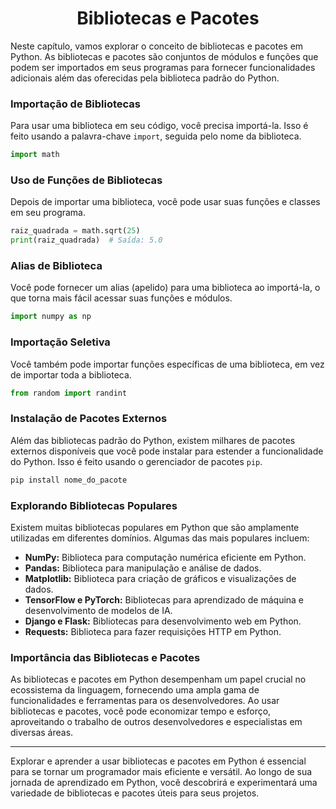 # <h1 align = "Center">**Bibliotecas e Pacotes**</h1>

Neste capítulo, vamos explorar o conceito de bibliotecas e pacotes em Python. As bibliotecas e pacotes são conjuntos de módulos e funções que podem ser importados em seus programas para fornecer funcionalidades adicionais além das oferecidas pela biblioteca padrão do Python.

### **Importação de Bibliotecas**

Para usar uma biblioteca em seu código, você precisa importá-la. Isso é feito usando a palavra-chave `import`, seguida pelo nome da biblioteca.

```python
import math
```

### **Uso de Funções de Bibliotecas**

Depois de importar uma biblioteca, você pode usar suas funções e classes em seu programa.

```python
raiz_quadrada = math.sqrt(25)
print(raiz_quadrada)  # Saída: 5.0
```

### **Alias de Biblioteca**

Você pode fornecer um alias (apelido) para uma biblioteca ao importá-la, o que torna mais fácil acessar suas funções e módulos.

```python
import numpy as np
```

### **Importação Seletiva**

Você também pode importar funções específicas de uma biblioteca, em vez de importar toda a biblioteca.

```python
from random import randint
```

### **Instalação de Pacotes Externos**

Além das bibliotecas padrão do Python, existem milhares de pacotes externos disponíveis que você pode instalar para estender a funcionalidade do Python. Isso é feito usando o gerenciador de pacotes `pip`.

```bash
pip install nome_do_pacote
```

### **Explorando Bibliotecas Populares**

Existem muitas bibliotecas populares em Python que são amplamente utilizadas em diferentes domínios. Algumas das mais populares incluem:

- **NumPy:** Biblioteca para computação numérica eficiente em Python.
- **Pandas:** Biblioteca para manipulação e análise de dados.
- **Matplotlib:** Biblioteca para criação de gráficos e visualizações de dados.
- **TensorFlow e PyTorch:** Bibliotecas para aprendizado de máquina e desenvolvimento de modelos de IA.
- **Django e Flask:** Bibliotecas para desenvolvimento web em Python.
- **Requests:** Biblioteca para fazer requisições HTTP em Python.

### **Importância das Bibliotecas e Pacotes**

As bibliotecas e pacotes em Python desempenham um papel crucial no ecossistema da linguagem, fornecendo uma ampla gama de funcionalidades e ferramentas para os desenvolvedores. Ao usar bibliotecas e pacotes, você pode economizar tempo e esforço, aproveitando o trabalho de outros desenvolvedores e especialistas em diversas áreas.

---

Explorar e aprender a usar bibliotecas e pacotes em Python é essencial para se tornar um programador mais eficiente e versátil. Ao longo de sua jornada de aprendizado em Python, você descobrirá e experimentará uma variedade de bibliotecas e pacotes úteis para seus projetos.
